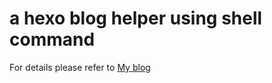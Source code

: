 # a hexo blog helper using shell command

For details please refer to [My blog](https://blog.geeky.win)
